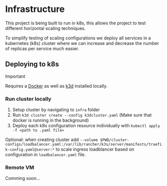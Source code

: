 # Infrastructure

This project is being built to run in k8s, this allows the project to test different horizontal scaling techniques.

To simplify testing of scaling configurations we deploy all services in a kubernetes (k8s) cluster where we can increase and decrease the number of replicas per service much easier.

## Deploying to k8s

> [!IMPORTANT]
> Requires a [Docker](https://www.docker.com/) as well as [k3d](https://k3d.io/stable/) installed locally.

### Run cluster locally

1. Setup cluster by navigating to `infra` folder
2. Run `k3d cluster create --config k3dcluster.yaml` (Make sure that docker is running in the background)
3. Deploy each k8s configuration resource individually with `kubectl apply -f <path to .yaml file>`

Optional: when creating cluster add `--volume $PWD/cluster-configs/loadbalancer.yaml:/var/lib/rancher/k3s/server/manifests/traefik-config.yaml@server:*` to scale ingress loadblancer based on configuration in `loadbalancer.yaml` file.

### Remote VM

Comming soon...
